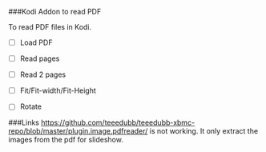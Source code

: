 ###Kodi Addon to read PDF

To read PDF files in Kodi.

- [ ] Load PDF
- [ ] Read pages
- [ ] Read 2 pages
- [ ] Fit/Fit-width/Fit-Height
- [ ] Rotate


###Links
https://github.com/teeedubb/teeedubb-xbmc-repo/blob/master/plugin.image.pdfreader/ is not working. It only extract the images from the pdf for slideshow.
